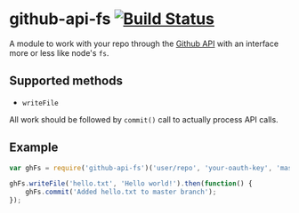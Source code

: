 # github-api-fs [![Build Status](https://travis-ci.org/sergets/github-api-fs.svg?branch=master)](https://travis-ci.org/sergets/github-api-fs)
A module to work with your repo through the [Github API](https://developer.github.com/v3/git/) with an interface more or less like node's `fs`. 

Supported methods
----

* `writeFile`

All work should be followed by `commit()` call to actually process API calls.

Example
----

````js
var ghFs = require('github-api-fs')('user/repo', 'your-oauth-key', 'master');

ghFs.writeFile('hello.txt', 'Hello world!').then(function() { 
    ghFs.commit('Added hello.txt to master branch');
});
````
